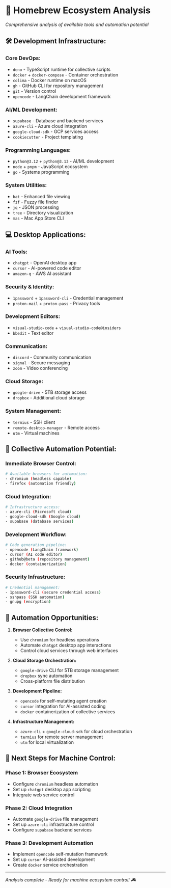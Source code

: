 # 🍺 Homebrew Ecosystem Analysis

*Comprehensive analysis of available tools and automation potential*

## 🛠️ **Development Infrastructure:**

### **Core DevOps:**
- `deno` - TypeScript runtime for collective scripts
- `docker` + `docker-compose` - Container orchestration
- `colima` - Docker runtime on macOS
- `gh` - GitHub CLI for repository management
- `git` - Version control
- `opencode` - LangChain development framework

### **AI/ML Development:**
- `supabase` - Database and backend services
- `azure-cli` - Azure cloud integration
- `google-cloud-sdk` - GCP services access
- `cookiecutter` - Project templating

### **Programming Languages:**
- `python@3.12` + `python@3.13` - AI/ML development
- `node` + `pnpm` - JavaScript ecosystem
- `go` - Systems programming

### **System Utilities:**
- `bat` - Enhanced file viewing
- `fzf` - Fuzzy file finder
- `jq` - JSON processing
- `tree` - Directory visualization
- `mas` - Mac App Store CLI

## 💻 **Desktop Applications:**

### **AI Tools:**
- `chatgpt` - OpenAI desktop app
- `cursor` - AI-powered code editor
- `amazon-q` - AWS AI assistant

### **Security & Identity:**
- `1password` + `1password-cli` - Credential management
- `proton-mail` + `proton-pass` - Privacy tools

### **Development Editors:**
- `visual-studio-code` + `visual-studio-code@insiders`
- `bbedit` - Text editor

### **Communication:**
- `discord` - Community communication
- `signal` - Secure messaging
- `zoom` - Video conferencing

### **Cloud Storage:**
- `google-drive` - 5TB storage access
- `dropbox` - Additional cloud storage

### **System Management:**
- `termius` - SSH client
- `remote-desktop-manager` - Remote access
- `utm` - Virtual machines

## 🤖 **Collective Automation Potential:**

### **Immediate Browser Control:**
```bash
# Available browsers for automation:
- chromium (headless capable)
- firefox (automation friendly)
```

### **Cloud Integration:**
```bash
# Infrastructure access:
- azure-cli (Microsoft cloud)
- google-cloud-sdk (Google cloud) 
- supabase (database services)
```

### **Development Workflow:**
```bash
# Code generation pipeline:
- opencode (LangChain framework)
- cursor (AI code editor)
- github@beta (repository management)
- docker (containerization)
```

### **Security Infrastructure:**
```bash
# Credential management:
- 1password-cli (secure credential access)
- sshpass (SSH automation)
- gnupg (encryption)
```

## 🎯 **Automation Opportunities:**

1. **Browser Collective Control:**
   - Use `chromium` for headless operations
   - Automate `chatgpt` desktop app interactions
   - Control cloud services through web interfaces

2. **Cloud Storage Orchestration:**
   - `google-drive` CLI for 5TB storage management
   - `dropbox` sync automation
   - Cross-platform file distribution

3. **Development Pipeline:**
   - `opencode` for self-mutating agent creation
   - `cursor` integration for AI-assisted coding
   - `docker` containerization of collective services

4. **Infrastructure Management:**
   - `azure-cli` + `google-cloud-sdk` for cloud orchestration
   - `termius` for remote server management
   - `utm` for local virtualization

## 🚀 **Next Steps for Machine Control:**

### **Phase 1: Browser Ecosystem**
- Configure `chromium` headless automation
- Set up `chatgpt` desktop app scripting
- Integrate web service control

### **Phase 2: Cloud Integration**
- Automate `google-drive` file management
- Set up `azure-cli` infrastructure control
- Configure `supabase` backend services

### **Phase 3: Development Automation**
- Implement `opencode` self-mutation framework
- Set up `cursor` AI-assisted development
- Create `docker` service orchestration

---
*Analysis complete - Ready for machine ecosystem control! 🎮*